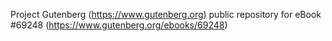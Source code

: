 Project Gutenberg (https://www.gutenberg.org) public repository for
eBook #69248 (https://www.gutenberg.org/ebooks/69248)
